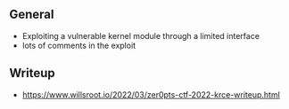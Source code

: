 ## General
* Exploiting a vulnerable kernel module through a limited interface
* lots of comments in the exploit

## Writeup
* https://www.willsroot.io/2022/03/zer0pts-ctf-2022-krce-writeup.html
